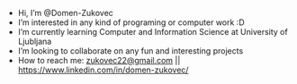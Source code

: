 -  Hi, I’m @Domen-Zukovec
-  I’m interested in any kind of programing or computer work :D
-  I’m currently learning Computer and Information Science at University of Ljubljana
-  I’m looking to collaborate on any fun and interesting projects
-  How to reach me: zukovec22@gmail.com || https://www.linkedin.com/in/domen-zukovec/

<!---
Domen-Zukovec/Domen-Zukovec is a ✨ special ✨ repository because its `README.md` (this file) appears on your GitHub profile.
You can click the Preview link to take a look at your changes.
--->
